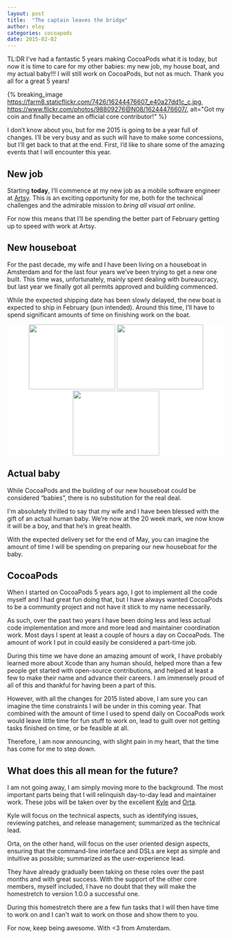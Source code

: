 ```yaml
---
layout: post
title:  "The captain leaves the bridge"
author: eloy
categories: cocoapods
date: 2015-02-02
---
```


TL:DR I've had a fantastic 5 years making CocoaPods what it is today, but now it is time to care for my other babies: my new job, my house boat, and my actual baby!!! I will still work on CocoaPods, but not as much. Thank you all for a great 5 years!

<!-- more -->

{% breaking_image https://farm8.staticflickr.com/7426/16244476607_e40a27dd1c_c.jpg, https://www.flickr.com/photos/98809276@N08/16244476607/, alt="Got my coin and finally became an official core contributor!" %}

I don’t know about you, but for me 2015 is going to be a year full of changes. I’ll be very busy and as such will have to make some concessions, but I’ll get back to that at the end. First, I’d like to share some of the amazing events that I will encounter this year.

## New job

Starting **today**, I’ll commence at my new job as a mobile software engineer at [Artsy](https://artsy.net). This is an exciting opportunity for me, both for the technical challenges and the admirable mission to _bring all visual art online_.

For now this means that I’ll be spending the better part of February getting up to speed with work at Artsy.

## New houseboat 

For the past decade, my wife and I have been living on a houseboat in Amsterdam and for the last four years we’ve been trying to get a new one built. This time was, unfortunately, mainly spent dealing with bureaucracy, but last year we finally got all permits approved and building commenced.

While the expected shipping date has been slowly delayed, the new boat is expected to ship in February (pun intended). Around this time, I’ll have to spend significant amounts of time on finishing work on the boat.

</article></article></section>
<div style="background-color:white;">
  <section class="container">
    <div class="row">
      <article class="content col-md-10 col-md-offset-1">
        <center>
          <a href="https://www.flickr.com/gp/98809276@N08/05pKkf/"><img src="https://farm8.staticflickr.com/7450/16415833131_9f7dcba445_m.jpg" width="200" height="150"></a>
          <a href="https://www.flickr.com/gp/98809276@N08/05pKkf/"><img src="https://farm8.staticflickr.com/7385/16416660772_b07c4f9a5c_m.jpg" width="200" height="150"></a>
          <a href="https://www.flickr.com/gp/98809276@N08/05pKkf/"><img src="https://farm9.staticflickr.com/8655/16417589545_a4322c32e0_m.jpg" width="200" height="150"></a>
        </center>
      </article>
    </div>
  </section>
</div>
<section class="container"><article class="row"><article class="content col-md-8 col-md-offset-2">

## Actual baby

While CocoaPods and the building of our new houseboat could be considered “babies”, there is no substitution for the real deal.

I'm absolutely thrilled to say that my wife and I have been blessed with the gift of an actual human baby. We’re now at the 20 week mark, we now know it will be a boy, and that he’s in great health.

With the expected delivery set for the end of May, you can imagine the amount of time I will be spending on preparing our new houseboat for the baby.

## CocoaPods 

When I started on CocoaPods 5 years ago, I got to implement all the code myself and I had great fun doing that, but I have always wanted CocoaPods to be a community project and not have it stick to my name necessarily.

As such, over the past two years I have been doing less and less actual code implementation and more and more lead and maintainer coordination work. Most days I spent at least a couple of hours a day on CocoaPods. The amount of work I put in could easily be considered a part-time job.

During this time we have done an amazing amount of work, I have probably learned more about Xcode than any human should, helped more than a few people get started with open-source contributions, and helped at least a few to make their name and advance their careers. I am immensely proud of all of this and thankful for having been a part of this.

However, with all the changes for 2015 listed above, I am sure you can imagine the time constraints I will be under in this coming year. That combined with the amount of time I used to spend daily on CocoaPods work would leave little time for fun stuff to work on, lead to guilt over not getting tasks finished on time, or be feasible at all.

Therefore, I am now announcing, with slight pain in my heart, that the time has come for me to step down.

## What does this all mean for the future?

I am not going away, I am simply moving more to the background. The most important parts being that I will relinquish day-to-day lead and maintainer work. These jobs will be taken over by the excellent [Kyle](http://twitter.com/kylefuller) and [Orta](http://twitter.com/orta).

Kyle will focus on the technical aspects, such as identifying issues, reviewing patches, and release management; summarized as the technical lead.

Orta, on the other hand, will focus on the user oriented design aspects, ensuring that the command-line interface and DSLs are kept as simple and intuitive as possible; summarized as the user-experience lead.

They have already gradually been taking on these roles over the past months and with great success. With the support of the other core members, myself included, I have no doubt that they will make the homestretch to version 1.0.0 a successful one.

During this homestretch there are a few fun tasks that I will then have time to work on and I can't wait to work on those and show them to you.

For now, keep being awesome. With <3 from Amsterdam.
